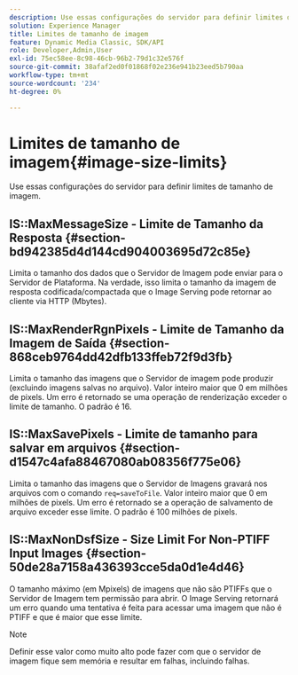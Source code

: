 ```yaml
---
description: Use essas configurações do servidor para definir limites de tamanho de imagem.
solution: Experience Manager
title: Limites de tamanho de imagem
feature: Dynamic Media Classic, SDK/API
role: Developer,Admin,User
exl-id: 75ec58ee-8c98-46cb-96b2-79d1c32e576f
source-git-commit: 38afaf2ed0f01868f02e236e941b23eed5b790aa
workflow-type: tm+mt
source-wordcount: '234'
ht-degree: 0%

---
```


# Limites de tamanho de imagem{#image-size-limits}

Use essas configurações do servidor para definir limites de tamanho de imagem.

## IS::MaxMessageSize - Limite de Tamanho da Resposta {#section-bd942385d4d144cd904003695d72c85e}

Limita o tamanho dos dados que o Servidor de Imagem pode enviar para o Servidor de Plataforma. Na verdade, isso limita o tamanho da imagem de resposta codificada/compactada que o Image Serving pode retornar ao cliente via HTTP (Mbytes).

## IS::MaxRenderRgnPixels - Limite de Tamanho da Imagem de Saída {#section-868ceb9764dd42dfb133ffeb72f9d3fb}

Limita o tamanho das imagens que o Servidor de imagem pode produzir (excluindo imagens salvas no arquivo). Valor inteiro maior que 0 em milhões de pixels. Um erro é retornado se uma operação de renderização exceder o limite de tamanho. O padrão é 16.

## IS::MaxSavePixels - Limite de tamanho para salvar em arquivos {#section-d1547c4afa88467080ab08356f775e06}

Limita o tamanho das imagens que o Servidor de Imagens gravará nos arquivos com o comando `req=saveToFile`. Valor inteiro maior que 0 em milhões de pixels. Um erro é retornado se a operação de salvamento de arquivo exceder esse limite. O padrão é 100 milhões de pixels.

## IS::MaxNonDsfSize - Size Limit For Non-PTIFF Input Images {#section-50de28a7158a436393cce5da0d1e4d46}

O tamanho máximo (em Mpixels) de imagens que não são PTIFFs que o Servidor de Imagem tem permissão para abrir. O Image Serving retornará um erro quando uma tentativa é feita para acessar uma imagem que não é PTIFF e que é maior que esse limite.

>[!NOTE]
>
>Definir esse valor como muito alto pode fazer com que o servidor de imagem fique sem memória e resultar em falhas, incluindo falhas.
